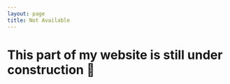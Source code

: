 ```yaml
---
layout: page
title: Not Available
---
```


# This part of my website is still under construction 🚧

